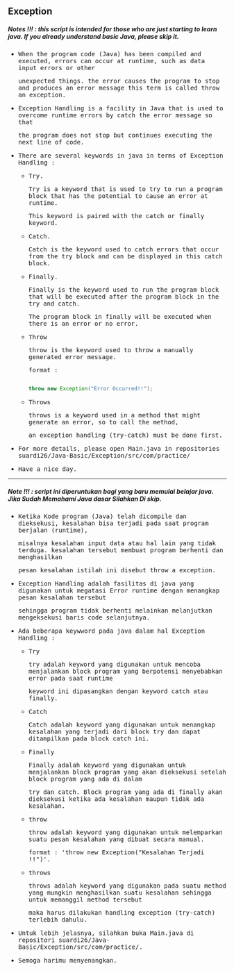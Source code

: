 ## Exception
##### Notes !!! : this script is intended for those who are just starting to learn java. If you already understand basic Java, please skip it.

- <samp>When the program code (Java) has been compiled and executed, errors can occur at runtime, such as data input errors or other</samp> 
 
  <samp>unexpected things. the error causes the program to stop and produces an error message this term is called throw an exception.</samp>
  
- <samp>Exception Handling is a facility in Java that is used to overcome runtime errors by catch the error message so that</samp> 
 
  <samp>the program does not stop but continues executing the next line of code.</samp>
  
- <samp>There are several keywords in java in terms of Exception Handling :</samp>

  - <samp>Try.</samp>

    <samp>Try is a keyword that is used to try to run a program block that has the potential to cause an error at runtime.</samp> 

    <samp>This keyword is paired with the catch or finally keyword.</samp>

  - <samp>Catch.</samp>

    <samp>Catch is the keyword used to catch errors that occur from the try block and can be displayed in this catch block.</samp>

  - <samp>Finally.</samp>

    <samp>Finally is the keyword used to run the program block that will be executed after the program block in the try and catch.</samp> 

    <samp>The program block in finally will be executed when there is an error or no error.</samp>

  - <samp>Throw</samp>

    <samp>throw is the keyword used to throw a manually generated error message.</samp>

    <samp>format :  </samp>
    
    ```java 

    throw new Exception("Error Occurred!!");

    ```
  - <samp>Throws</samp>

    <samp>throws is a keyword used in a method that might generate an error, so to call the method,</samp> 
 
    <samp>an exception handling (try-catch) must be done first.</samp>
        
- <samp>For more details, please open Main.java in repositories suardi26/Java-Basic/Exception/src/com/practice/</samp>

- <samp>Have a nice day.</samp>

---

##### Note !!! : script ini diperuntukan bagi yang baru memulai belajar java. Jika Sudah Memahami Java dasar Silahkan Di skip.

- <samp>Ketika Kode program (Java) telah dicompile dan dieksekusi, kesalahan  bisa terjadi pada saat program berjalan (runtime),</samp> 
 
  <samp>misalnya kesalahan input data atau hal lain yang tidak terduga. kesalahan tersebut membuat program berhenti dan menghasilkan</samp>  
 
  <samp>pesan kesalahan istilah ini disebut throw a exception.</samp> 
  
- <samp>Exception Handling adalah fasilitas di java yang digunakan untuk megatasi Error runtime dengan menangkap pesan kesalahan tersebut</samp>  
 
  <samp>sehingga program tidak berhenti melainkan melanjutkan mengeksekusi baris code selanjutnya.</samp> 
  
- <samp> Ada beberapa keywword pada java dalam hal Exception Handling :</samp>

    - <samp>Try</samp>

      <samp>try adalah keyword yang digunakan untuk mencoba menjalankan block program yang berpotensi menyebabkan error pada saat runtime</samp> 

      <samp>keyword ini dipasangkan dengan keyword catch atau finally.</samp>

    - <samp>Catch</samp>

      <samp>Catch adalah keyword yang digunakan untuk menangkap kesalahan yang terjadi dari block try dan dapat ditampilkan pada block catch ini.</samp>

    - <samp>Finally</samp>

      <samp>Finally adalah keyword yang digunakan untuk menjalankan block program yang akan dieksekusi setelah block program yang ada di dalam</samp> 
      
      <samp>try dan catch. Block program yang ada di finally akan dieksekusi ketika ada kesalahan maupun tidak ada kesalahan.</samp>

    - <samp>throw</samp>

      <samp>throw adalah keyword yang digunakan untuk melemparkan suatu pesan kesalahan yang dibuat secara manual.</samp> 

      <samp>format : 'throw new Exception("Kesalahan Terjadi !!")'.</samp>

    - <samp>throws</samp>

      <samp>throws adalah keyword yang digunakan pada suatu method yang mungkin menghasilkan suatu kesalahan sehingga untuk memanggil method tersebut</samp> 

      <samp>maka harus dilakukan handling exception (try-catch) terlebih dahulu.</samp>
       
- <samp>Untuk lebih jelasnya, silahkan buka Main.java di repositori suardi26/Java-Basic/Exception/src/com/practice/.</samp>

- <samp>Semoga harimu menyenangkan.</samp>
